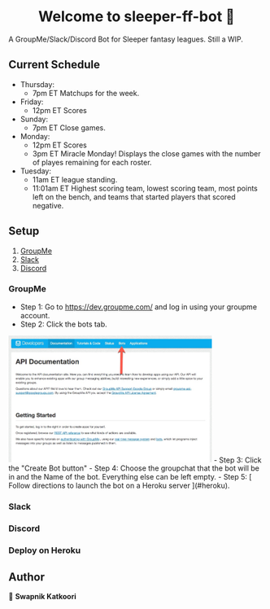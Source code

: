 <h1 align="center">Welcome to sleeper-ff-bot 👋</h1>
<p>
</p>

A GroupMe/Slack/Discord Bot for Sleeper fantasy leagues. Still a WIP.

## Current Schedule
- Thursday: 
     - 7pm ET Matchups for the week.
- Friday:
     - 12pm ET Scores
- Sunday:
     - 7pm ET Close games. 
- Monday: 
     - 12pm ET Scores
     - 3pm ET Miracle Monday! Displays the close games with the number of playes remaining for each roster. 
- Tuesday: 
     - 11am ET league standing.
     - 11:01am ET Highest scoring team, lowest scoring team, most points left on the bench, and teams that started players that scored negative.


## Setup
1. [ GroupMe ](#groupme) 
2. [ Slack ](#slack)
3. [ Discord ](#discord)

<a name="groupme"></a>
### GroupMe
- Step 1: Go to https://dev.groupme.com/ and log in using your groupme account.
- Step 2: Click the bots tab.
<img src="/Media/groupme/groupme1.jpeg" width="400"/>
- Step 3: Click the "Create Bot button"
- Step 4: Choose the groupchat that the bot will be in and the Name of the bot. Everything else can be left empty.
- Step 5: [ Follow directions to launch the bot on a Heroku server ](#heroku).

<a name="slack"></a>
### Slack

<a name="discord"></a>
### Discord


<a name="heroku"></a>
### Deploy on Heroku

## Author

👤 **Swapnik Katkoori**



